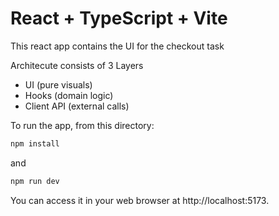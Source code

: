 # React + TypeScript + Vite

This react app contains the UI for the checkout task

Architecute consists of 3 Layers

-   UI (pure visuals)
-   Hooks (domain logic)
-   Client API (external calls)

To run the app, from this directory:

```sh
npm install
```

and

```sh
npm run dev
```

You can access it in your web browser at http://localhost:5173.
